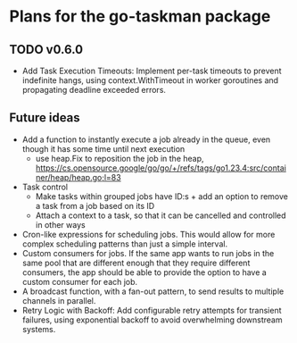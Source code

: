 # Plans for the go-taskman package

## TODO v0.6.0

- Add Task Execution Timeouts: Implement per-task timeouts to prevent indefinite hangs, using context.WithTimeout in worker goroutines and propagating deadline exceeded errors.

## Future ideas

- Add a function to instantly execute a job already in the queue, even though it has some time until next execution
  - use heap.Fix to reposition the job in the heap, https://cs.opensource.google/go/go/+/refs/tags/go1.23.4:src/container/heap/heap.go;l=83
- Task control
  - Make tasks within grouped jobs have ID:s + add an option to remove a task from a job based on its ID
  - Attach a context to a task, so that it can be cancelled and controlled in other ways
- Cron-like expressions for scheduling jobs. This would allow for more complex scheduling patterns than just a simple interval.
- Custom consumers for jobs. If the same app wants to run jobs in the same pool that are different enough that they require different consumers, the app should be able to provide the option to have a custom consumer for each job.
- A broadcast function, with a fan-out pattern, to send results to multiple channels in parallel.
- Retry Logic with Backoff: Add configurable retry attempts for transient failures, using exponential backoff to avoid overwhelming downstream systems.
